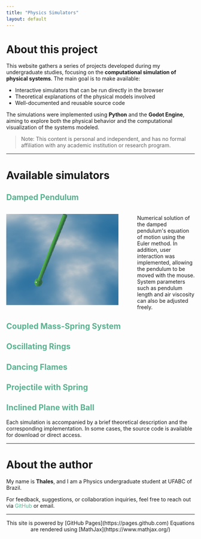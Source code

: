 ```yaml
---
title: "Physics Simulators"
layout: default
---
```

<head>
<style>
a {
  color: #59b390;
  text-decoration: none;
}
a:hover {
  color: #006400;
  text-decoration: underline;
}
</style>
</head>

<!-- Enables MathJax -->
<script type="text/javascript" async
  src="https://cdn.jsdelivr.net/npm/mathjax@3/es5/tex-mml-chtml.js">
</script>

# About this project

This website gathers a series of projects developed during my undergraduate studies, focusing on the **computational simulation of physical systems**. The main goal is to make available:

- Interactive simulators that can be run directly in the browser  
- Theoretical explanations of the physical models involved  
- Well-documented and reusable source code

The simulations were implemented using **Python** and the **Godot Engine**, aiming to explore both the physical behavior and the computational visualization of the systems modeled.

> Note: This content is personal and independent, and has no formal affiliation with any academic institution or research program.

---

# Available simulators

## [Damped Pendulum](./jogo/index.html)  

<div style="display: flex; align-items: center; gap: 50px;">

  <img src="./pics/pendulum.png" width="300">

  <div>
    <strong><a ></a></strong><br>
    Numerical solution of the damped pendulum's equation of motion using the Euler method.
    In addition, user interaction was implemented, allowing the pendulum to be moved with the mouse. System parameters such as pendulum length and air viscosity can also be adjusted freely.
  </div>

</div>

## [Coupled Mass-Spring System](./simulators/coupled_springs.html)  
## [Oscillating Rings](./simulators/oscillating_rings.html)  
## [Dancing Flames](./simulators/dancing_flames.html)  
## [Projectile with Spring](./simulators/projectile_spring.html)  
## [Inclined Plane with Ball](./simulators/inclined_plane.html)

Each simulation is accompanied by a brief theoretical description and the corresponding implementation. In some cases, the source code is available for download or direct access.

---

# About the author

My name is **Thales**, and I am a Physics undergraduate student at UFABC of Brazil.

For feedback, suggestions, or collaboration inquiries, feel free to reach out via [GitHub](https://github.com/Jumelord) or email.

---

<center>
This site is powered by [GitHub Pages](https://pages.github.com)  
Equations are rendered using [MathJax](https://www.mathjax.org/)
</center>
